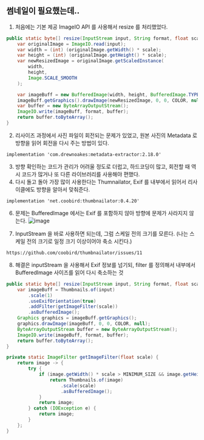 ## 썸네일이 필요했는데..

1. 처음에는 기본 제공 ImageIO API 를 사용해서 resize 를 처리했었다.
``` java
public static byte[] resize(InputStream input, String format, float scale) throws IOException {
    var originalImage = ImageIO.read(input);
    var width = (int) (originalImage.getWidth() * scale);
    var height = (int) (originalImage.getHeight() * scale);
    var newResizedImage = originalImage.getScaledInstance(
        width,
        height,
        Image.SCALE_SMOOTH
    );

    var imageBuff = new BufferedImage(width, height, BufferedImage.TYPE_INT_RGB);
    imageBuff.getGraphics().drawImage(newResizedImage, 0, 0, COLOR, null);
    var buffer = new ByteArrayOutputStream();
    ImageIO.write(imageBuff, format, buffer);
    return buffer.toByteArray();
}
```
2. 리사이즈 과정에서 사진 파일이 회전되는 문제가 있었고, 원본 사진의 Metadata 로 방향을 읽어 회전을 다시 주는 방법이 있다.
```
implementation 'com.drewnoakes:metadata-extractor:2.18.0'
```

3. 방향 확인하는 코드가 관리가 어려울 정도로 더럽고, 하드코딩이 많고, 회전할 때 역시 코드가 많거나 또 다른 라이브러리를 사용해야 편했다.
4. 다시 돌고 돌아 가장 많이 사용한다는 Thumnailator, Exif 를 내부에서 읽어서 리사이클에도 방향을 알아서 맞춰준다.
```
implementation 'net.coobird:thumbnailator:0.4.20'
```
6. 문제는 BufferedImage 에서는 Exif 를 포함하지 않아 방향에 문제가 사라지지 않는다.
![image](https://github.com/ecsimsw/daily-note-public/assets/46060746/60ae895c-227c-4787-8f1a-efd1c2f22c8a)

7. InputStream 을 바로 사용하면 되는데, 그럼 스케일 전의 크기를 모른다. (나는 스케일 전의 크기로 일정 크기 이상이어야 축소 시킨다.)
```
https://github.com/coobird/thumbnailator/issues/11
```
8. 해결은 inputStream 을 사용해서 Exif 정보를 넘기되, filter 를 정의해서 내부에서 BufferedImage 사이즈를 읽어 다시 축소하는 것

``` java
public static byte[] resize(InputStream input, String format, float scale) throws IOException {
    var imageBuff = Thumbnails.of(input)
        .scale(1)
        .useExifOrientation(true)
        .addFilter(getImageFilter(scale))
        .asBufferedImage();
    Graphics graphics = imageBuff.getGraphics();
    graphics.drawImage(imageBuff, 0, 0, COLOR, null);
    ByteArrayOutputStream buffer = new ByteArrayOutputStream();
    ImageIO.write(imageBuff, format, buffer);
    return buffer.toByteArray();
}

private static ImageFilter getImageFilter(float scale) {
    return image -> {
        try {
            if (image.getWidth() * scale > MINIMUM_SIZE && image.getHeight() * scale > MINIMUM_SIZE) {
                return Thumbnails.of(image)
                    .scale(scale)
                    .asBufferedImage();
            }
            return image;
        } catch (IOException e) {
            return image;
        }
    };
}
```

